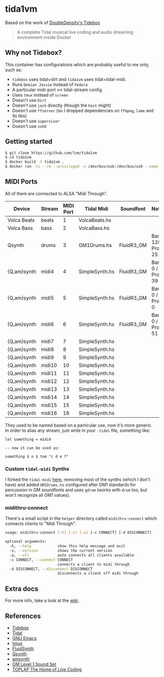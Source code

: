 # tida1vm

Based on the work of [DoubleDensity's Tidebox](https://github.com/DoubleDensity/tidebox)

> A complete Tidal musical live coding and audio streaming environment inside Docker

## Why not Tidebox?

This container has configurations which are probably useful to me only, such as:

* `tidebox` uses tidal+dirt and `tida1vm` uses tidal+tidal-midi.
* Runs `Debian Jessie` instead of `Fedora`
* A particular midi-port <-> tidal-stream config
* Uses `tmux` instead of `screen`
* Doesn't use `Dirt`
* Doesn't use `jack` directly (though the `host` might)
* Doesn't use `ffserver` (so I dropped dependencies on `ffmpeg`, `lame` and its libs)
* Doesn't use `supervisor`
* Doesn't use `sshd`

## Getting started

```bash  
$ git clone https://github.com/lvm/tida1vm
$ cd tida1vm
$ docker build -t tida1vm .
$ docker run -ti --rm --privileged -v /dev/bus/usb:/dev/bus/usb --name tida1vm tida1vm
```

## MIDI Ports

All of them are connected to ALSA "Midi Through".  

| Device      | Stream | MIDI Port | Tidal Midi     | Soundfont  | Notes              | Alias  |
| ------------| ------ | --------- | -------------- | ---------- | ------------------ | ------ |
| Volca Beats | beats  | 1         | VolcaBeats.hs  |            |                    |        |
| Volca Bass  | bass   | 2         | VolcaBass.hs   |            |                    |        |
| Qsynth      | drums  | 3         | GM1Drums.hs    | FluidR3_GM | Bank 128 / Prog 25 | tr808  |
| {Q,am}synth | midi4  | 4         | SimpleSynth.hs | FluidR3_GM | Bank 0 / Prog 39   | bass2  |
| {Q,am}synth | midi5  | 5         | SimpleSynth.hs | FluidR3_GM | Bank 0 / Prog 0    | piano  |
| {Q,am}synth | midi6  | 6         | SimpleSynth.hs | FluidR3_GM | Bank 0 / Prog 51   | string |
| {Q,am}synth | midi7  | 7         | SimpleSynth.hs |            |                    |        |
| {Q,am}synth | midi8  | 8         | SimpleSynth.hs |            |                    |        |
| {Q,am}synth | midi9  | 9         | SimpleSynth.hs |            |                    |        |
| {Q,am}synth | midi10 | 10        | SimpleSynth.hs |            |                    |        |
| {Q,am}synth | midi11 | 11        | SimpleSynth.hs |            |                    |        |
| {Q,am}synth | midi12 | 12        | SimpleSynth.hs |            |                    |        |
| {Q,am}synth | midi13 | 13        | SimpleSynth.hs |            |                    |        |
| {Q,am}synth | midi14 | 14        | SimpleSynth.hs |            |                    |        |
| {Q,am}synth | midi15 | 15        | SimpleSynth.hs |            |                    |        |
| {Q,am}synth | midi16 | 16        | SimpleSynth.hs |            |                    |        |

They used to be named based on a particular use, now it's more generic.  
In order to alias any stream, just write in your `.tidal` file, something like:

```
let something = midi4

-- now it can be used as:

something $ n $ tom "c d e f"
```

### Custom `tidal-midi` Synths

I forked the `tidal-midi` [here](https://github.com/lvm/tidal-midi), removing most of the synths (which I don't have) and added `GM1Drums.hs` configured after GM1 standards for percussion in GM soundfonts and uses `gdrum` (works with `drum` too, but won't recognize all GM1 values).

### midithru-connect

There's a small script in the `helper` directory called `midithru-connect` which connects clients to "Midi Through".

```bash
usage: midithru-connect [-h] [-v] [-a] [-c CONNECT] [-d DISCONNECT]

optional arguments:
  -h, --help            show this help message and exit
  -v, --version         shows the current version
  -a, --all             auto connects all clients available
  -c CONNECT, --connect CONNECT
                        connects a client to midi through
  -d DISCONNECT, --disconnect DISCONNECT
                        disconnects a client off midi through
```
## Extra docs

For more info, take a look at the [wiki](https://github.com/lvm/tida1vm/wiki).


## References

- [Tidebox](https://github.com/DoubleDensity/tidebox)
- [Tidal](http://tidal.lurk.org)
- [GNU Emacs](https://www.gnu.org/software/emacs/)
- [tmux](https://tmux.github.io/)
- [FluidSynth](http://www.fluidsynth.org/)
- [Qsynth](http://qsynth.sourceforge.net/qsynth-index.html)
- [amsynth](https://amsynth.github.io/)
- [GM Level 1 Sound Set](https://www.midi.org/specifications/item/gm-level-1-sound-set)
- [TOPLAP The Home of Live Coding](http://toplap.org/)
